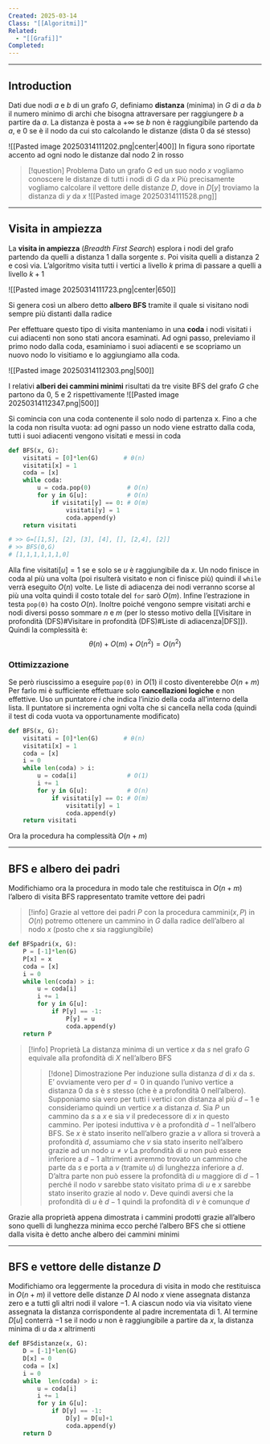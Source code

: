 ```yaml
---
Created: 2025-03-14
Class: "[[Algoritmi]]"
Related:
  - "[[Grafi]]"
Completed:
---
```

---
## Introduction
Dati due nodi $a$ e $b$ di un grafo $G$, definiamo **distanza** (minima) in $G$ di $a$ da $b$ il numero minimo di archi che bisogna attraversare per raggiungere $b$ a partire da $a$. La distanza è posta a $+\infty$ se $b$ non è raggiungibile partendo da $a$, e $0$ se è il nodo da cui sto calcolando le distanze (dista $0$ da sé stesso)

![[Pasted image 20250314111202.png|center|400]]
In figura sono riportate accento ad ogni nodo le distanze dal nodo $2$ in rosso

>[!question] Problema
>Dato un grafo $G$ ed un suo nodo $x$ vogliamo conoscere le distanze di tutti i nodi di $G$ da  $x$
>Più precisamente vogliamo calcolare il vettore delle distanze $D$, dove in $D[y]$ troviamo la distanza di $y$ da $x$
>![[Pasted image 20250314111528.png]]

---
## Visita in ampiezza
La **visita in ampiezza** (*Breadth First Search*) esplora i nodi del grafo partendo da quelli a distanza $1$ dalla sorgente $s$. Poi visita quelli a distanza $2$ e così via. L’algoritmo visita tutti i vertici a livello $k$ prima di passare a quelli a livello $k+1$

![[Pasted image 20250314111723.png|center|650]]

Si genera così un albero detto **albero BFS** tramite il quale si visitano nodi sempre più distanti dalla radice

Per effettuare questo tipo di visita manteniamo in una **coda** i nodi visitati i cui adiacenti non sono stati ancora esaminati. Ad ogni passo, preleviamo il primo nodo dalla coda, esaminiamo i suoi adiacenti e se scopriamo un nuovo nodo lo visitiamo e lo aggiungiamo alla coda.

![[Pasted image 20250314112303.png|500]]

I relativi **alberi dei cammini minimi** risultati da tre visite BFS del grafo $G$ che partono da $0$, $5$ e $2$ rispettivamente
![[Pasted image 20250314112347.png|500]]

Si comincia con una coda contenente il solo nodo di partenza x. Fino a che la coda non risulta vuota: ad ogni passo un nodo viene estratto dalla coda, tutti i suoi adiacenti vengono visitati e messi in coda
```python
def BFS(x, G):
	visitati = [0]*len(G)       # θ(n)
	visitati[x] = 1
	coda = [x]
	while coda:
		u = coda.pop(0)          # O(n)
		for y in G[u]:           # O(n)
			if visitati[y] == 0: # O(m)
				visitati[y] = 1
				coda.append(y)
	return visitati

# >> G=[[1,5], [2], [3], [4], [], [2,4], [2]]
# >> BFS(0,G)
# [1,1,1,1,1,1,0]
```
Alla fine $\text{visitati}[u]=1$ se e solo se $u$ è raggiungibile da $x$.
Un nodo finisce in coda al più una volta (poi risulterà visitato e non ci finisce più) quindi il `while` verrà eseguito $O(n)$ volte. Le liste di adiacenza dei nodi verranno scorse al più una volta quindi il costo totale del `for` sarò $O(m)$. Infine l’estrazione in testa `pop(0)` ha costo $O(n)$.
Inoltre poiché vengono sempre visitati archi e nodi diversi posso sommare $n$ e $m$ (per lo stesso motivo della [[Visitare in profondità (DFS)#Visitare in profondità (DFS)#Liste di adiacenza|DFS]]). Quindi la complessità è:
$$
\theta (n)+O(m)+O(n^2)=O(n^2)
$$

### Ottimizzazione
Se però riuscissimo a eseguire `pop(0)` in $O(1)$ il costo diventerebbe $O(n+m)$
Per farlo mi è sufficiente effettuare solo **cancellazioni logiche** e non effettive. Uso un puntatore $i$ che indica l’inizio della coda all’interno della lista. Il puntatore si incrementa ogni volta che si cancella nella coda (quindi il test di coda vuota va opportunamente modificato)
```python
def BFS(x, G):
	visitati = [0]*len(G)       # θ(n)
	visitati[x] = 1
	coda = [x]
	i = 0
	while len(coda) > i:
		u = coda[i]              # O(1)
		i += 1
		for y in G[u]:           # O(n)
			if visitati[y] == 0: # O(m)
				visitati[y] = 1
				coda.append(y)
	return visitati
```
Ora la procedura ha complessità $O(n+m)$

---
## BFS e albero dei padri
Modifichiamo ora la procedura in modo tale che restituisca in $O(n+m)$ l’albero di visita BFS rappresentato tramite vettore dei padri

>[!info]
>Grazie al vettore dei padri $P$ con la procedura $\text{cammini}(x,P)$ in $O(n)$ potremo ottenere un cammino in $G$ dalla radice dell’albero al nodo $x$ (posto che $x$ sia raggiungibile)

```python
def BFSpadri(x, G):
	P = [-1]*len(G)
	P[x] = x
	coda = [x]
	i = 0
	while len(coda) > i:
		u = coda[i]
		i += 1
		for y in G[u]:
			if P[y] == -1:
				P[y] = u
				coda.append(y)
	return P
```

>[!info] Proprietà
>La distanza minima di un vertice $x$ da $s$ nel grafo $G$ equivale alla profondità di $X$ nell’albero BFS
>>[!done] Dimostrazione
>>Per induzione sulla distanza $d$ di $x$ da $s$. E’ ovviamente vero per $d=0$ in quando l’univo vertice a distanza $0$ da $s$ è $s$ stesso (che è a profondità $0$ nell’albero).
>>Supponiamo sia vero per tutti i vertici con distanza al più $d-1$ e consideriamo quindi un vertice $x$ a distanza $d$. Sia $P$ un cammino da $s$ a $x$ e sia $v$ il predecessore di $x$ in questo cammino. Per ipotesi induttiva $v$ è a profondità $d-1$ nell’albero BFS.
>>Se $x$ è stato inserito nell’albero grazie a $v$ allora si troverà a profondità $d$, assumiamo che $v$ sia stato inserito nell’albero grazie ad un nodo $u\neq v$
>>La profondità di $u$ non può essere inferiore a $d-1$ altrimenti avremmo trovato un cammino che parte da $s$ e porta a $v$ (tramite $u$) di lunghezza inferiore a $d$. D’altra parte non può essere la profondità di $u$ maggiore di $d-1$ perché il nodo $v$ sarebbe stato visitato prima di $u$ e $x$ sarebbe stato inserito grazie al nodo $v$. Deve quindi aversi che la profondità di $u$ è $d-1$ quindi la profondità di $v$ è comunque $d$

Grazie alla proprietà appena dimostrata i cammini prodotti grazie all’albero sono quelli di lunghezza minima ecco perché l’albero BFS che si ottiene dalla visita è detto anche albero dei cammini minimi

---
## BFS e vettore delle distanze $D$
Modifichiamo ora leggermente la procedura di visita in modo che restituisca in $O(n+m)$ il vettore delle distanze $D$
Al nodo $x$ viene assegnata distanza zero e a tutti gli altri nodi il valore $-1$. A ciascun nodo via via visitato viene assegnata la distanza corrispondente al padre incrementata di $1$. 
Al termine $D[u]$ conterrà $-1$ se il nodo $u$ non è raggiungibile a partire da $x$, la distanza minima di $u$ da $x$ altrimenti

```python
def BFSdistanze(x, G):
	D = [-1]*len(G)
	D[x] = 0
	coda = [x]
	i = 0
	while  len(coda) > i:
		u = coda[i]
		i += 1
		for y in G[u]:
			if D[y] == -1:
				D[y] = D[u]+1
				coda.append(y)
	return D
```

